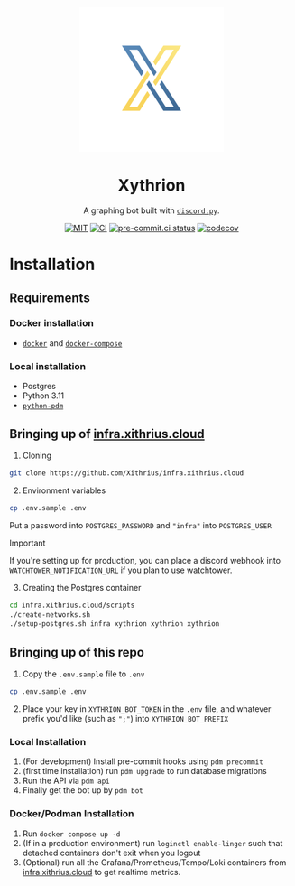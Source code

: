 <div align="center">

<img src="images/icon.png" width=256/>

# Xythrion

A graphing bot built with [`discord.py`](https://github.com/Rapptz/discord.py).

[![MIT][s1]][l1] [![CI][s2]][l2] [![pre-commit.ci status][s3]][l3] [![codecov][s4]][l4]

[s1]: https://img.shields.io/badge/License-MIT-blue.svg
[l1]: https://opensource.org/licenses/MIT
[s2]: https://github.com/Xithrius/Xythrion/actions/workflows/ci.yml/badge.svg
[l2]: https://github.com/Xithrius/Xythrion/actions/workflows/ci.yml
[s3]: https://results.pre-commit.ci/badge/github/Xithrius/Xythrion/main.svg
[l3]: https://results.pre-commit.ci/latest/github/Xithrius/Xythrion/main
[s4]: https://codecov.io/gh/Xithrius/Xythrion/graph/badge.svg?token=J03UIHW314
[l4]: https://codecov.io/gh/Xithrius/Xythrion

</div>

# Installation

## Requirements

### Docker installation

- [`docker`](https://github.com/docker/cli) and [`docker-compose`](https://github.com/docker/compose)

### Local installation

- Postgres
- Python 3.11
- [`python-pdm`](https://github.com/pdm-project/pdm)

## Bringing up of [infra.xithrius.cloud](https://github.com/Xithrius/infra.xithrius.cloud)

1. Cloning

```bash
git clone https://github.com/Xithrius/infra.xithrius.cloud
```

2. Environment variables

```bash
cp .env.sample .env
```

Put a password into `POSTGRES_PASSWORD` and `"infra"` into `POSTGRES_USER`

> [!IMPORTANT]
> If you're setting up for production, you can place a discord webhook into `WATCHTOWER_NOTIFICATION_URL` if you plan to use watchtower.

3. Creating the Postgres container

```bash
cd infra.xithrius.cloud/scripts
./create-networks.sh
./setup-postgres.sh infra xythrion xythrion xythrion
```

## Bringing up of this repo

1. Copy the `.env.sample` file to `.env`

```bash
cp .env.sample .env
```

2. Place your key in `XYTHRION_BOT_TOKEN` in the `.env` file, and whatever prefix you'd like (such as `";"`) into `XYTHRION_BOT_PREFIX`

### Local Installation

1. (For development) Install pre-commit hooks using `pdm precommit`
2. (first time installation) run `pdm upgrade` to run database migrations
3. Run the API via `pdm api`
4. Finally get the bot up by `pdm bot`

### Docker/Podman Installation

1. Run `docker compose up -d`
2. (If in a production environment) run `loginctl enable-linger` such that detached containers don't exit when you logout
3. (Optional) run all the Grafana/Prometheus/Tempo/Loki containers from [infra.xithrius.cloud](https://github.com/Xithrius/infra.xithrius.cloud) to get realtime metrics.
